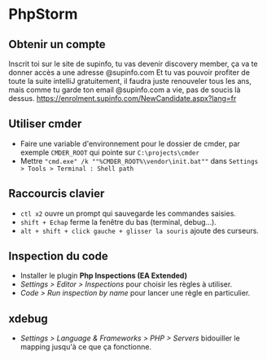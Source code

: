 # PhpStorm

## Obtenir un compte

Inscrit toi sur le site de supinfo, tu vas devenir discovery member, ça va te donner accès a une adresse @supinfo.com
Et tu vas pouvoir profiter de toute la suite intelliJ gratuitement, il faudra juste renouveler tous les ans, mais comme tu garde ton email @supinfo.com a vie, pas de soucis là dessus.
https://enrolment.supinfo.com/NewCandidate.aspx?lang=fr

## Utiliser cmder

* Faire une variable d'environnement pour le dossier de cmder, par exemple `CMDER_ROOT` qui pointe sur `C:\projects\cmder`
* Mettre `"cmd.exe" /k ""%CMDER_ROOT%\vendor\init.bat""` dans `Settings > Tools > Terminal : Shell path`

## Raccourcis clavier

* `ctl x2` ouvre un prompt qui sauvegarde les commandes saisies.
* `shift + Echap` ferme la fenêtre du bas (terminal, debug...).
* `alt + shift + click gauche + glisser la souris` ajoute des curseurs.

## Inspection du code

- Installer le plugin **Php Inspections (EA Extended)**
- *Settings > Editor > Inspections* pour choisir les règles à utiliser.
- *Code > Run inspection by name* pour lancer une règle en particulier.

## xdebug

- *Settings > Language & Frameworks > PHP > Servers* bidouiller le mapping jusqu'à ce que ça fonctionne.